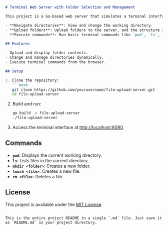 ```markdown
# Terminal Web Server with Folder Selection and Management

This project is a Go-based web server that simulates a terminal interface in a browser. It allows you to:

- **Navigate directories**: View and change the working directory.
- **Upload folders**: Upload folders to the server, and the structure is displayed.
- **Execute commands**: Run basic terminal commands like `pwd`, `ls`, `touch`, `rm`, and `mkdir`.

## Features

- Upload and display folder contents.
- Change and manage directories dynamically.
- Execute terminal commands from the browser.

## Setup

1. Clone the repository:
   ```bash
   git clone https://github.com/yourusername/file-upload-server.git
   cd file-upload-server
   ```

2. Build and run:
   ```bash
   go build -o file-upload-server
   ./file-upload-server
   ```

3. Access the terminal interface at [http://localhost:8080](http://localhost:8080).

## Commands

- **`pwd`**: Displays the current working directory.
- **`ls`**: Lists files in the current directory.
- **`mkdir <folder>`**: Creates a new folder.
- **`touch <file>`**: Creates a new file.
- **`rm <file>`**: Deletes a file.

## License

This project is available under the [MIT License](LICENSE).
```

This is the entire project README in a single `.md` file. Just save it as `README.md` in your project directory.